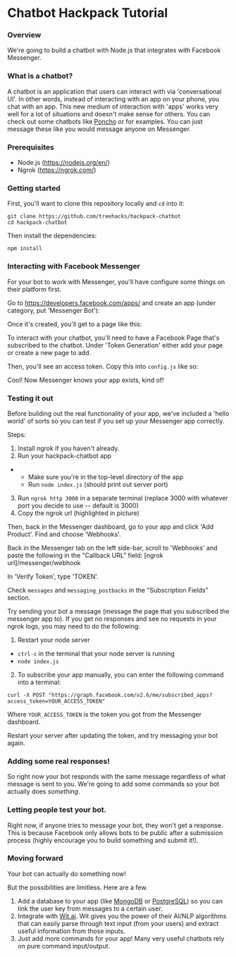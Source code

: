 # Chatbot Hackpack Tutorial

### Overview
We're going to build a chatbot with Node.js that integrates with Facebook Messenger.

### What is a chatbot?
A chatbot is an application that users can interact with via 'conversational UI'. In other words, instead of interacting with an app on your phone, you chat with an app. This new medium of interaction with 'apps' works very well for a lot of situations and doesn't make sense for others. You can check out some chatbots like [Poncho]() or []() for examples. You can just message these like you would message anyone on Messenger.

### Prerequisites
- Node.js (https://nodejs.org/en/)
- Ngrok (https://ngrok.com/)

### Getting started
First, you'll want to clone this repository locally and `cd` into it:

```
git clone https://github.com/treehacks/hackpack-chatbot
cd hackpack-chatbot
```

Then install the dependencies:

```
npm install
```

### Interacting with Facebook Messenger
For your bot to work with Messenger, you'll have configure some things on their platform first.

Go to https://developers.facebook.com/apps/ and create an app (under category, put 'Messenger Bot'):

Once it's created, you'll get to a page like this:

To interact with your chatbot, you'll need to have a Facebook Page that's subscribed to the chatbot. Under 'Token Generation' either add your page or create a new page to add.

Then, you'll see an access token. Copy this into `config.js` like so:

Cool! Now Messenger knows your app exists, kind of!

### Testing it out
Before building out the real functionality of your app, we've included a 'hello world' of sorts so you can test if you set up your Messenger app correctly.

Steps:

1. Install ngrok if you haven't already.
2. Run your hackpack-chatbot app
- - Make sure you're in the top-level directory of the app
  - Run `node index.js` (should print out server port)
3. Run `ngrok http 3000` in a separate terminal (replace 3000 with whatever port you decide to use -- default is 3000)
4. Copy the ngrok url (highlighted in picture)

Then, back in the Messenger dashboard, go to your app and click 'Add Product'. Find and choose 'Webhooks'.

Back in the Messenger tab on the left side-bar, scroll to 'Webhooks' and paste the following in the "Callback URL" field: [ngrok url]/messenger/webhook

In 'Verify Token', type 'TOKEN'.

Check `messages` and `messaging_postbacks` in the "Subscription Fields" section.

Try sending your bot a message (message the page that you subscribed the messenger app to). If you get no responses and see no requests in your ngrok logs, you may need to do the following:

1. Restart your node server
  - `ctrl-c` in the terminal that your node server is running
  - `node index.js`
2. To subscribe your app manually, you can enter the following command into a terminal:
```
curl -X POST "https://graph.facebook.com/v2.6/me/subscribed_apps?access_token=YOUR_ACCESS_TOKEN"
```
Where `YOUR_ACCESS_TOKEN` is the token you got from the Messenger dashboard.

Restart your server after updating the token, and try messaging your bot again.

### Adding some real responses!
So right now your bot responds with the same message regardless of what message is sent to you. We're going to add some commands so your bot actually does *something*.

### Letting people test your bot.
Right now, if anyone tries to message your bot, they won't get a response. This is because Facebook only allows bots to be public after a submission process (highly encourage you to build something and submit it!).

### Moving forward
Your bot can actually do something now!

But the possibilities are limitless. Here are a few.

1. Add a database to your app (like [MongoDB]() or [PostgreSQL]()) so you can link the user key from messages to a certain user.
2. Integrate with [Wit.ai](wit.ai). Wit gives you the power of their AI/NLP algorithms that can easily parse through text input (from your users) and extract useful information from those inputs.
3. Just add more commands for your app! Many very useful chatbots rely on pure command input/output.
